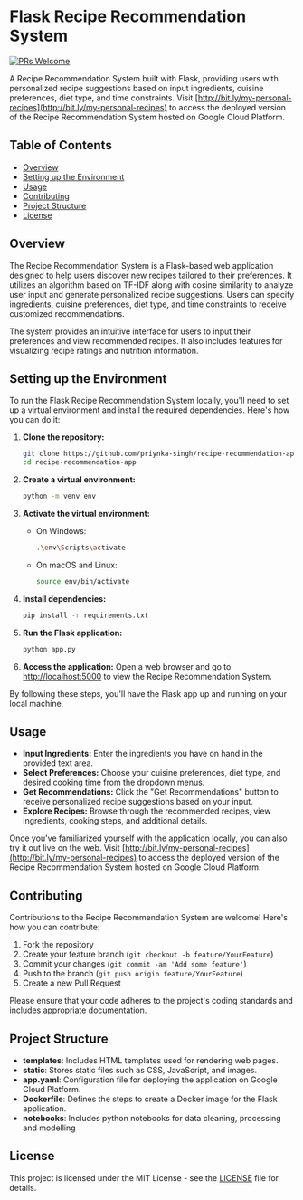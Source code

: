 # Flask Recipe Recommendation System
[![PRs Welcome](https://img.shields.io/badge/PRs-welcome-green.svg)](https://github.com/priynka-singh/recipe-recommendation-app/pull/new/master)

A Recipe Recommendation System built with Flask, providing users with personalized recipe suggestions based on input ingredients, cuisine preferences, diet type, and time constraints.
Visit [http://bit.ly/my-personal-recipes](http://bit.ly/my-personal-recipes) to access the deployed version of the Recipe Recommendation System hosted on Google Cloud Platform.

## Table of Contents
- [Overview](#overview)
- [Setting up the Environment](#setting-up-the-environment)
- [Usage](#usage)
- [Contributing](#contributing)
- [Project Structure](#project-structure)
- [License](#license)

## Overview
The Recipe Recommendation System is a Flask-based web application designed to help users discover new recipes tailored to their preferences. It utilizes an algorithm based on TF-IDF along with cosine similarity to analyze user input and generate personalized recipe suggestions. Users can specify ingredients, cuisine preferences, diet type, and time constraints to receive customized recommendations.

The system provides an intuitive interface for users to input their preferences and view recommended recipes. It also includes features for visualizing recipe ratings and nutrition information.

## Setting up the Environment

To run the Flask Recipe Recommendation System locally, you'll need to set up a virtual environment and install the required dependencies. Here's how you can do it:

1. **Clone the repository:**
    ```sh
    git clone https://github.com/priynka-singh/recipe-recommendation-app.git
    cd recipe-recommendation-app
    ```

2. **Create a virtual environment:**
    ```sh
    python -m venv env
    ```

3. **Activate the virtual environment:**
    - On Windows:
        ```sh
        .\env\Scripts\activate
        ```
    - On macOS and Linux:
        ```sh
        source env/bin/activate
        ```

4. **Install dependencies:**
    ```sh
    pip install -r requirements.txt
    ```

5. **Run the Flask application:**
    ```sh
    python app.py
    ```

6. **Access the application:**
    Open a web browser and go to [http://localhost:5000](http://localhost:5000) to view the Recipe Recommendation System.

By following these steps, you'll have the Flask app up and running on your local machine.

## Usage
- **Input Ingredients:** Enter the ingredients you have on hand in the provided text area.
- **Select Preferences:** Choose your cuisine preferences, diet type, and desired cooking time from the dropdown menus.
- **Get Recommendations:** Click the "Get Recommendations" button to receive personalized recipe suggestions based on your input.
- **Explore Recipes:** Browse through the recommended recipes, view ingredients, cooking steps, and additional details.

Once you've familiarized yourself with the application locally, you can also try it out live on the web. Visit [http://bit.ly/my-personal-recipes](http://bit.ly/my-personal-recipes) to access the deployed version of the Recipe Recommendation System hosted on Google Cloud Platform.


## Contributing
Contributions to the Recipe Recommendation System are welcome! Here's how you can contribute:

1. Fork the repository
2. Create your feature branch (`git checkout -b feature/YourFeature`)
3. Commit your changes (`git commit -am 'Add some feature'`)
4. Push to the branch (`git push origin feature/YourFeature`)
5. Create a new Pull Request

Please ensure that your code adheres to the project's coding standards and includes appropriate documentation.

## Project Structure

- **templates**: Includes HTML templates used for rendering web pages.
- **static**: Stores static files such as CSS, JavaScript, and images.
- **app.yaml**: Configuration file for deploying the application on Google Cloud Platform.
- **Dockerfile**: Defines the steps to create a Docker image for the Flask application.
- **notebooks**: Includes python notebooks for data cleaning, processing and modelling
  
## License
This project is licensed under the MIT License - see the [LICENSE](LICENSE) file for details.
